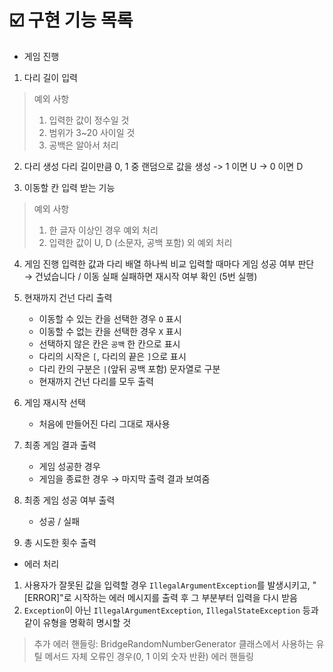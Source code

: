 # ☑️ 구현 기능 목록
- 게임 진행
1. 다리 길이 입력
> 예외 사항
> 1. 입력한 값이 정수일 것
> 2. 범위가 3~20 사이일 것
> 3. 공백은 알아서 처리

2. 다리 생성
   다리 길이만큼 0, 1 중 랜덤으로 값을 생성 
   -> 1 이면 U 
   -> 0 이면 D

3. 이동할 칸 입력 받는 기능
> 예외 사항
> 1.  한 글자 이상인 경우 예외 처리
> 2. 입력한 값이 U, D (소문자, 공백 포함) 외 예외 처리

4. 게임 진행
   입력한 값과 다리 배열 하나씩 비교
   입력할 때마다 게임 성공 여부 판단 → 건넜습니다 / 이동 실패
   실패하면 재시작 여부 확인 (5번 실행)

5. 현재까지 건넌 다리 출력
    - 이동할 수 있는 칸을 선택한 경우 `O` 표시
    - 이동할 수 없는 칸을 선택한 경우 `X` 표시
    - 선택하지 않은 칸은 `공백` 한 칸으로 표시
    - 다리의 시작은 `[`, 다리의 끝은 `]`으로 표시
    - 다리 칸의 구분은 ` | `(앞뒤 공백 포함) 문자열로 구분
    - 현재까지 건넌 다리를 모두 출력

5. 게임 재시작 선택
    - 처음에 만들어진 다리 그대로 재사용

6. 최종 게임 결과 출력
    - 게임 성공한 경우
    - 게임을 종료한 경우
      → 마지막 출력 결과 보여줌

7. 최종 게임 성공 여부 출력
    - 성공 / 실패

8. 총 시도한 횟수 출력

- 에러 처리
1. 사용자가 잘못된 값을 입력할 경우 `IllegalArgumentException`를 발생시키고, "[ERROR]"로 시작하는 에러 메시지를 출력 후 그 부분부터 입력을 다시 받음
2. `Exception`이 아닌 `IllegalArgumentException`, `IllegalStateException` 등과 같이 유형을 명확히 명시할 것
> 추가 에러 핸들링: BridgeRandomNumberGenerator 클래스에서 사용하는 유틸 메서드 자체 오류인 경우(0, 1 이외 숫자 반환) 에러 핸들링